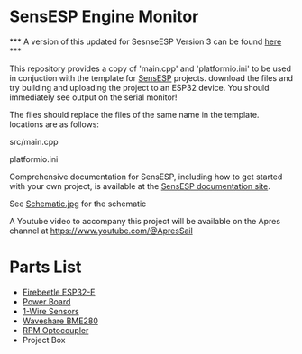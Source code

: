# SensESP Engine Monitor

*** A version of this updated for SesnseESP Version 3 can be found [here](https://github.com/Techstyleuk/SensESP_V3-Engine_Monitor) ***

This repository provides a copy of 'main.cpp' and 'platformio.ini' to be used in conjuction with the template for [SensESP](https://github.com/SignalK/SensESP/) projects.
download the files and try building and uploading the project to an ESP32 device.
You should immediately see output on the serial monitor!

The files should replace the files of the same name in the template.  locations are as follows:

src/main.cpp

platformio.ini

Comprehensive documentation for SensESP, including how to get started with your own project, is available at the [SensESP documentation site](https://signalk.org/SensESP/).

See [Schematic.jpg](https://github.com/Techstyleuk/sensesp-engine_monitor/blob/main/Schematic.jpg) for the schematic

A Youtube video to accompany this project will be available on the Apres channel at https://www.youtube.com/@ApresSail


# Parts List
- [Firebeetle ESP32-E](https://www.dfrobot.com/product-2231.html)
- [Power Board](https://amzn.to/3rvaHif)
- [1-Wire Sensors](https://amzn.to/3LnNl62)
- [Waveshare BME280](https://amzn.to/3Gn2dzX)
- [RPM Optocoupler](https://amzn.to/3GuPF7m)
- Project Box
